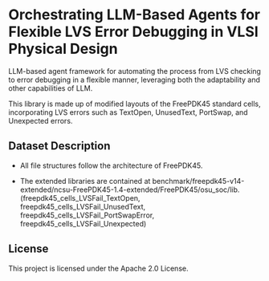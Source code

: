 # Orchestrating LLM-Based Agents for Flexible LVS Error Debugging in VLSI Physical Design
LLM-based agent framework for automating the process from LVS checking to error debugging in a flexible manner, leveraging both the adaptability and other capabilities of LLM.

This library is made up of modified layouts of the FreePDK45 standard cells, incorporating LVS errors such as TextOpen, UnusedText, PortSwap, and Unexpected errors.

## Dataset Description
- All file structures follow the architecture of FreePDK45.

- The extended libraries are contained at benchmark/freepdk45-v14-extended/ncsu-FreePDK45-1.4-extended/FreePDK45/osu_soc/lib.
(freepdk45_cells_LVSFail_TextOpen, freepdk45_cells_LVSFail_UnusedText, freepdk45_cells_LVSFail_PortSwapError, freepdk45_cells_LVSFail_Unexpected)


## License
This project is licensed under the Apache 2.0 License.
